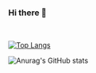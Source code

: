 ### Hi there 👋


<br>

[![Top Langs](https://github-readme-stats.vercel.app/api/top-langs/?username=LuizHenrique435&layout=compact&theme=dark)](https://github.com/anuraghazra/github-readme-stats)

![Anurag's GitHub stats](https://github-readme-stats.vercel.app/api?username=LuizHenrique435&show_icons=true&theme=dark)

